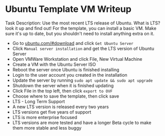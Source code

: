 # Ubuntu Template VM Writeup
Task Description: Use the most recent LTS release of Ubuntu. What is LTS? look it up and find out!
For the template, you can install a basic VM. Make sure it's up to date, but you shouldn't need to install anything extra on it.

- Go to [ubuntu.com/#download](ubuntu.com/#download) and click `Get Ubuntu Server`
- Click `Manual server installation` and get the LTS version of Ubuntu Server
- Open VMWare Workstation and click File, New Virtual Machine
- Create a VM with the Ubuntu Server ISO
- Reboot the server once Ubuntu is finished installing
- Login to the user account you created in the installation
- Update the server by running `sudo apt update && sudo apt upgrade`
- Shutdown the server when it is finished updating
- Click File in the top left, then click `export to OVF`
- Choose where to save the template, then click save
- LTS - Long Term Support
- A new LTS version is released every two years
- LTS versions get five years of support
- LTS is more enterprise focused
- LTS versions are more tested and have a longer Beta cycle to make them more stable and less buggy
